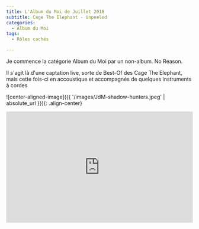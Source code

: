 ```yaml
---
title: L'Album du Moi de Juillet 2018
subtitle: Cage The Elephant - Unpeeled
categories:
  - Album du Moi
tags:
  - Rôles cachés

---
```


Je commence la catégorie Album du Moi par un non-album. No Reason. 

Il s'agit là d'une captation live, sorte de Best-Of des Cage The Elephant, mais cette fois-ci en accoustique et accompagnés de quelques instruments à cordes 

![center-aligned-image]({{ '/images/JdM-shadow-hunters.jpeg' | absolute_url }}){: .align-center}

<iframe src="https://embed.spotify.com/?uri=spotify%3Atrack%3A3fuNydG9kg2Y09i8Foqq0p" width="100%" height="300" frameborder="0" allowtransparency="true"></iframe>